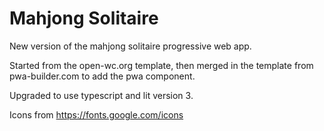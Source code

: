 # Mahjong Solitaire

New version of the mahjong solitaire progressive web app.

Started from the open-wc.org template, then merged in the
template from pwa-builder.com to add the pwa component.

Upgraded to use typescript and lit version 3.

Icons from https://fonts.google.com/icons
